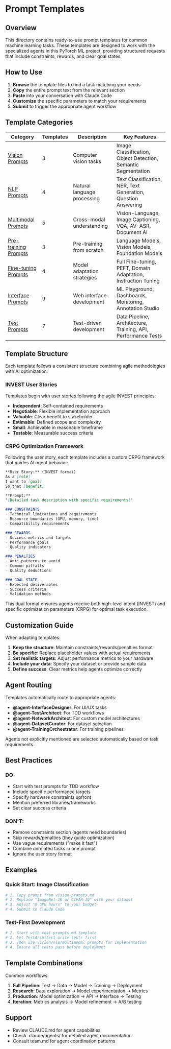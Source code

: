 <!-- Copyright 2025 jxtngx | Apache 2.0 License | https://github.com/jxtngx/claude-code-pytorch -->

# Prompt Templates

## Overview

This directory contains ready-to-use prompt templates for common machine learning tasks. These templates are designed to work with the specialized agents in this PyTorch ML project, providing structured requests that include constraints, rewards, and clear goal states.

## How to Use

1. **Browse** the template files to find a task matching your needs
2. **Copy** the entire prompt text from the relevant section
3. **Paste** into your conversation with Claude Code
4. **Customize** the specific parameters to match your requirements
5. **Submit** to trigger the appropriate agent workflow

## Template Categories

<table>
<thead>
<tr>
<th>Category</th>
<th>Templates</th>
<th>Description</th>
<th>Key Features</th>
</tr>
</thead>
<tbody>
<tr>
<td><a href="vision-prompts/">Vision Prompts</a></td>
<td>3</td>
<td>Computer vision tasks</td>
<td>Image Classification, Object Detection, Semantic Segmentation</td>
</tr>
<tr>
<td><a href="nlp-prompts/">NLP Prompts</a></td>
<td>4</td>
<td>Natural language processing</td>
<td>Text Classification, NER, Text Generation, Question Answering</td>
</tr>
<tr>
<td><a href="multimodal-prompts/">Multimodal Prompts</a></td>
<td>5</td>
<td>Cross-modal understanding</td>
<td>Vision-Language, Image Captioning, VQA, AV-ASR, Document AI</td>
</tr>
<tr>
<td><a href="pretraining-prompts/">Pre-training Prompts</a></td>
<td>3</td>
<td>Pre-training from scratch</td>
<td>Language Models, Vision Models, Foundation Models</td>
</tr>
<tr>
<td><a href="finetuning-prompts/">Fine-tuning Prompts</a></td>
<td>4</td>
<td>Model adaptation strategies</td>
<td>Full Fine-tuning, PEFT, Domain Adaptation, Instruction Tuning</td>
</tr>
<tr>
<td><a href="interface-prompts/">Interface Prompts</a></td>
<td>9</td>
<td>Web interface development</td>
<td>ML Playground, Dashboards, Monitoring, Annotation Studio</td>
</tr>
<tr>
<td><a href="test-prompts/">Test Prompts</a></td>
<td>7</td>
<td>Test-driven development</td>
<td>Data Pipeline, Architecture, Training, API, Performance Tests</td>
</tr>
</tbody>
</table>

## Template Structure

Each template follows a consistent structure combining agile methodologies with AI optimization:

### INVEST User Stories
Templates begin with user stories following the agile INVEST principles:
- **Independent**: Self-contained requirements
- **Negotiable**: Flexible implementation approach
- **Valuable**: Clear benefit to stakeholder
- **Estimable**: Defined scope and complexity
- **Small**: Achievable in reasonable timeframe
- **Testable**: Measurable success criteria

### CRPG Optimization Framework
Following the user story, each template includes a custom CRPG framework that guides AI agent behavior:

```markdown
**User Story:** (INVEST format)
As a [role]
I want to [goal]
So that [benefit]

**Prompt:**
"[Detailed task description with specific requirements]"

### CONSTRAINTS
- Technical limitations and requirements
- Resource boundaries (GPU, memory, time)
- Compatibility requirements

### REWARDS
- Success metrics and targets
- Performance goals
- Quality indicators

### PENALTIES
- Anti-patterns to avoid
- Common pitfalls
- Quality deductions

### GOAL STATE
- Expected deliverables
- Success criteria
- Validation methods
```

This dual format ensures agents receive both high-level intent (INVEST) and specific optimization parameters (CRPG) for optimal task execution.

## Customization Guide

When adapting templates:

1. **Keep the structure**: Maintain constraints/rewards/penalties format
2. **Be specific**: Replace placeholder values with actual requirements
3. **Set realistic targets**: Adjust performance metrics to your hardware
4. **Include your data**: Specify your dataset or provide sample data
5. **Define success**: Clear metrics help agents optimize correctly

## Agent Routing

Templates automatically route to appropriate agents:

- **@agent-InterfaceDesigner**: For UI/UX tasks
- **@agent-TestArchitect**: For TDD workflows
- **@agent-NetworkArchitect**: For custom model architectures
- **@agent-DatasetCurator**: For dataset selection
- **@agent-TrainingOrchestrator**: For training pipelines

Agents not explicitly mentioned are selected automatically based on task requirements.

## Best Practices

### DO:
- Start with test prompts for TDD workflow
- Include specific performance targets
- Specify hardware constraints upfront
- Mention preferred libraries/frameworks
- Set clear success criteria

### DON'T:
- Remove constraints section (agents need boundaries)
- Skip rewards/penalties (they guide optimization)
- Use vague requirements ("make it fast")
- Combine unrelated tasks in one prompt
- Ignore the user story format

## Examples

### Quick Start: Image Classification
```bash
# 1. Copy prompt from vision-prompts.md
# 2. Replace "ImageNet-1K or CIFAR-10" with your dataset
# 3. Adjust "8 GPU hours" to your budget
# 4. Submit to Claude Code
```

### Test-First Development
```bash
# 1. Start with test-prompts.md template
# 2. Let TestArchitect write tests first
# 3. Then use vision/nlp/multimodal prompts for implementation
# 4. Ensure all tests pass before deployment
```

## Template Combinations

Common workflows:

1. **Full Pipeline**: Test → Data → Model → Training → Deployment
2. **Research**: Data exploration → Model experimentation → Metrics
3. **Production**: Model optimization → API → Interface → Testing
4. **Iteration**: Metrics analysis → Model refinement → A/B testing

## Support

- Review CLAUDE.md for agent capabilities
- Check .claude/agents/ for detailed agent documentation
- Consult team.md for agent coordination patterns